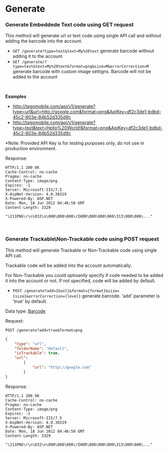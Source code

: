 Generate
=======

### Generate Embeddede Text code using GET request

This method will generate url or text code using single API call and without adding the barcode into the account.

* `GET /generate?type=text&text=My%20text` generate barcode without adding it to the account
* `GET /generate/?type=text&text=My%20text&format=png&size=M&errorCorrection=M` generate barcode with custom image settigns. Barcode will not be added to the account
<br />

**Examples**

* http://tagomobile.com/api/v1/generate?type=url&url=http://google.com&format=png&ApiKey=df2c3de1-bdbd-45c2-803e-84b52d335d9c
* http://tagomobile.com/api/v1/generate?type=text&text=Hello%20World!&format=png&ApiKey=df2c3de1-bdbd-45c2-803e-84b52d335d9c

*Note: Provided API Key is for testing purposes only, do not use in production environment.

Response:

```http
HTTP/1.1 200 OK
Cache-Control: no-cache
Pragma: no-cache
Content-Type: image/png
Expires: -1
Server: Microsoft-IIS/7.5
X-AspNet-Version: 4.0.30319
X-Powered-By: ASP.NET
Date: Mon, 18 Jun 2012 04:46:50 GMT
Content-Length: 3329

"\211PNG\r\n\032\n\000\000\000\rIHDR\000\000\000\313\000\000\..."

```

<br />

### Generate Trackable\Non-Trackable code using POST request

This method will generate Trackable or Non-Trackable code using single API call.

Trackable code will be added into the account automatically.

For Non-Trackable you could optioanlly specify if code needed to be added it into the account or not. If not specified, code will be added by default.

* `POST /generate?add={bool}&format={format}&size={size}&errorCorrection={level}` generate barcode. 'add' parameter is 'true' by default.

Data type: [Barcode](barcode.md)

Request:

    POST /generate?add=true&format=png

```json
{
    "type": "url", 
    "folderName": "Default",
    "isTrackable": true, 
    "url": 
        { 
            "url": "http://google.com"
        } 
}

```

Response:

```http
HTTP/1.1 200 OK
Cache-Control: no-cache
Pragma: no-cache
Content-Type: image/png
Expires: -1
Server: Microsoft-IIS/7.5
X-AspNet-Version: 4.0.30319
X-Powered-By: ASP.NET
Date: Mon, 18 Jun 2012 04:46:50 GMT
Content-Length: 3329

"\211PNG\r\n\032\n\000\000\000\rIHDR\000\000\000\313\000\000\..."

```